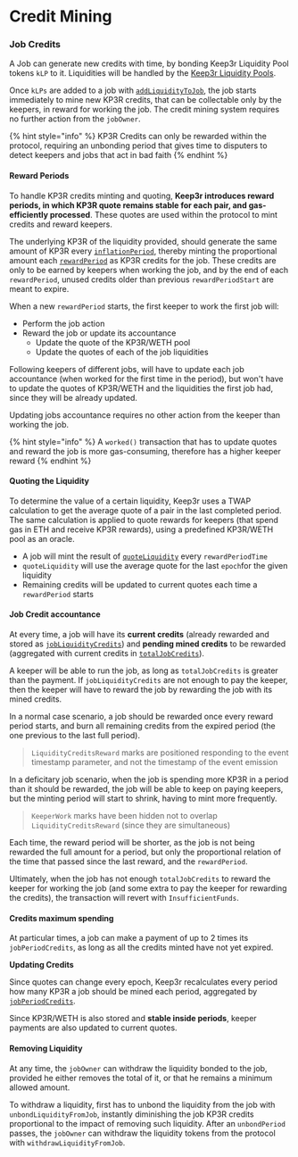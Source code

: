 # Credit Mining

### Job Credits

A Job can generate new credits with time, by bonding Keep3r Liquidity Pool tokens `kLP` to it. Liquidities will be handled by the [Keep3r Liquidity Pools](../keep3r-liquidity-pools.md).

Once `kLPs` are added to a job with [`addLiquidityToJob`](../../technical/peripherals/ikeep3rjobfundableliquidity.md#addliquiditytojob-address-_job-address-_liquidity-uint256-_amount-external), the job starts immediately to mine new KP3R credits, that can be collectable only by the keepers, in reward for working the job. The credit mining system requires no further action from the `jobOwner`.

{% hint style="info" %}
KP3R Credits can only be rewarded within the protocol, requiring an unbonding period that gives time to disputers to detect keepers and jobs that act in bad faith
{% endhint %}

#### Reward Periods

To handle KP3R credits minting and quoting, **Keep3r introduces reward periods, in which KP3R quote remains stable for each pair, and gas-efficiently processed**. These quotes are used within the protocol to mint credits and reward keepers.

The underlying KP3R of the liquidity provided, should generate the same amount of KP3R every [`inflationPeriod`](../../technical/peripherals/ikeep3rparameters.md#inflationperiod-uint256-_period-external), thereby minting the proportional amount each [`rewardPeriod`](../../technical/peripherals/ikeep3rparameters.md#rewardperiodtime-uint256-_days-external) as KP3R credits for the job. These credits are only to be earned by keepers when working the job, and by the end of each `rewardPeriod`, unused credits older than previous `rewardPeriodStart` are meant to expire.

<!-- ![Credit mining without work](../../.gitbook/assets/image%20%284%29.png) -->

When a new `rewardPeriod` starts, the first keeper to work the first job will:

* Perform the job action
* Reward the job or update its accountance
  * Update the quote of the KP3R/WETH pool
  * Update the quotes of each of the job liquidities

Following keepers of different jobs, will have to update each job accountance \(when worked for the first time in the period\), but won't have to update the quotes of KP3R/WETH and the liquidities the first job had, since they will be already updated.

Updating jobs accountance requires no other action from the keeper than working the job.

{% hint style="info" %}
A `worked()` transaction that has to update quotes and reward the job is more gas-consuming, therefore has a higher keeper reward
{% endhint %}

#### Quoting the Liquidity

To determine the value of a certain liquidity, Keep3r uses a TWAP calculation to get the average quote of a pair in the last completed period. The same calculation is applied to quote rewards for keepers \(that spend gas in ETH and receive KP3R rewards\), using a predefined KP3R/WETH pool as an oracle.

* A job will mint the result of [`quoteLiquidity`](../../technical/peripherals/ikeep3rjobfundableliquidity.md#quoteliquidity-address-_liquidity-uint256-_amount-uint256-_periodcredits-external) every `rewardPeriodTime`
* `quoteLiquidity` will use the average quote for the last `epoch`for the given liquidity
* Remaining credits will be updated to current quotes each time a `rewardPeriod` starts

#### Job Credit accountance

At every time, a job will have its **current credits** \(already rewarded and stored as [`jobLiquidityCredits`](../../technical/peripherals/ikeep3rjobfundableliquidity.md#jobperiodcredits-address-_job-uint256-_amount-external)\) and **pending mined credits** to be rewarded \(aggregated with current credits in [`totalJobCredits`](../../technical/peripherals/ikeep3rjobfundableliquidity.md#totaljobcredits-address-_job-uint256-_amount-external)\).

A keeper will be able to run the job, as long as `totalJobCredits` is greater than the payment. If `jobLiquidityCredits` are not enough to pay the keeper, then the keeper will have to reward the job by rewarding the job with its mined credits.

In a normal case scenario, a job should be rewarded once every reward period starts, and burn all remaining credits from the expired period \(the one previous to the last full period\).

<!-- ![Normal case scenario](../../.gitbook/assets/image%20%289%29.png) -->

> `LiquidityCreditsReward` marks are positioned responding to the event timestamp parameter, and not the timestamp of the event emission

In a deficitary job scenario, when the job is spending more KP3R in a period than it should be rewarded, the job will be able to keep on paying keepers, but the minting period will start to shrink, having to mint more frequently.

<!-- ![Deficitary job scenario](../../.gitbook/assets/image%20%287%29.png) -->

> `KeeperWork` marks have been hidden not to overlap `LiquidityCreditsReward` (since they are simultaneous)

Each time, the reward period will be shorter, as the job is not being rewarded the full amount for a period, but only the proportional relation of the time that passed since the last reward, and the `rewardPeriod`.

Ultimately, when the job has not enough `totalJobCredits` to reward the keeper for working the job \(and some extra to pay the keeper for rewarding the credits\), the transaction will revert with `InsufficientFunds`.

#### Credits maximum spending

At particular times, a job can make a payment of up to 2 times its `jobPeriodCredits`, as long as all the credits minted have not yet expired.

<!-- ![Credits spending greater than jobPeriodCredits](../../.gitbook/assets/image%20%282%29.png) -->

**Updating Credits**

Since quotes can change every epoch, Keep3r recalculates every period how many KP3R a job should be mined each period, aggregated by [`jobPeriodCredits`](../../technical/peripherals/ikeep3rjobfundableliquidity.md#jobperiodcredits-address-_job-uint256-_amount-external).

<!-- ![Credit mining with quote change](../../.gitbook/assets/image%20%285%29.png) -->

Since KP3R/WETH is also stored and **stable inside periods**, keeper payments are also updated to current quotes.

<!-- ![Work scenario with quote change](../../.gitbook/assets/image%20%281%29.png) -->

#### Removing Liquidity

At any time, the `jobOwner` can withdraw the liquidity bonded to the job, provided he either removes the total of it, or that he remains a minimum allowed amount.

To withdraw a liquidity, first has to unbond the liquidity from the job with `unbondLiquidityFromJob`, instantly diminishing the job KP3R credits proportional to the impact of removing such liquidity. After an `unbondPeriod` passes, the `jobOwner` can withdraw the liquidity tokens from the protocol with `withdrawLiquidityFromJob`.
